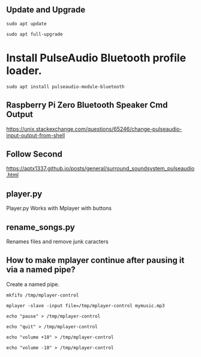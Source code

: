 ## Update and Upgrade
```
sudo apt update

sudo apt full-upgrade
```
# Install PulseAudio Bluetooth profile loader.
```
sudo apt install pulseaudio-module-bluetooth
```
## Raspberry Pi Zero Bluetooth Speaker Cmd Output

https://unix.stackexchange.com/questions/65246/change-pulseaudio-input-output-from-shell
## Follow Second
https://aptx1337.github.io/posts/general/surround_soundsystem_pulseaudio.html

## player.py
Player.py Works with Mplayer with buttons

## rename_songs.py 
Renames files and remove junk caracters


## How to make mplayer continue after pausing it via a named pipe?

Create a named pipe.
```
mkfifo /tmp/mplayer-control

mplayer -slave -input file=/tmp/mplayer-control mymusic.mp3

echo "pause" > /tmp/mplayer-control

echo "quit" > /tmp/mplayer-control

echo "volume +10" > /tmp/mplayer-control

echo "volume -10" > /tmp/mplayer-control
```
